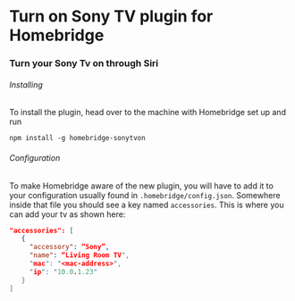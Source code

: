 # Turn on Sony TV plugin for Homebridge
### Turn your Sony Tv on through Siri

###### Installing

To install the plugin, head over to the machine with Homebridge set up and run
```
npm install -g homebridge-sonytvon
```

###### Configuration

To make Homebridge aware of the new plugin, you will have to add it to your configuration usually found in `.homebridge/config.json`. Somewhere inside that file you should see a key named `accessories`. This is where you can add your tv as shown here:

 ```json
"accessories": [
    {
      "accessory": “Sony”,
      "name": “Living Room TV",
      "mac": "<mac-address>",
      "ip": "10.0.1.23"
    } 
]